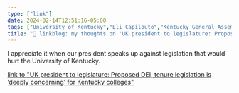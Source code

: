 ```yaml
---
type: ["link"]
date: 2024-02-14T12:51:16-05:00
tags: ["University of Kentucky","Eli Capilouto","Kentucky General Assembly","DEI","tenure"]
title: "🔗 linkblog: my thoughts on 'UK president to legislature: Proposed DEI, tenure legislation is ‘deeply concerning’ for Kentucky colleges'"
---
```

I appreciate it when our president speaks up against legislation that would hurt the University of Kentucky.

[link to "UK president to legislature: Proposed DEI, tenure legislation is ‘deeply concerning’ for Kentucky colleges"](https://www.kentucky.com/news/local/education/article285472277.html#storylink=rss)
